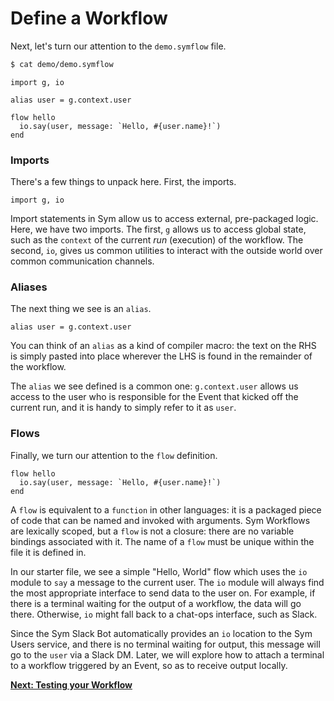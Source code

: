 # Define a Workflow

Next, let's turn our attention to the `demo.symflow` file.

```bash
$ cat demo/demo.symflow
```

```symflow
import g, io

alias user = g.context.user

flow hello
  io.say(user, message: `Hello, #{user.name}!`)
end
```

### Imports

There's a few things to unpack here. First, the imports.

```symflow
import g, io
```

Import statements in Sym allow us to access external, pre-packaged logic. Here, we have two imports. The first, `g` allows us to access global state, such as the `context` of the current _run_ (execution) of the workflow. The second, `io`, gives us common utilities to interact with the outside world over common communication channels.

### Aliases

The next thing we see is an `alias`.

```symflow
alias user = g.context.user
```

You can think of an `alias` as a kind of compiler macro: the text on the RHS is simply pasted into place wherever the LHS is found in the remainder of the workflow.

The `alias` we see defined is a common one: `g.context.user` allows us access to the user who is responsible for the Event that kicked off the current run, and it is handy to simply refer to it as `user`.

### Flows

Finally, we turn our attention to the `flow` definition.

```symflow
flow hello
  io.say(user, message: `Hello, #{user.name}!`)
end
```

A `flow` is equivalent to a `function` in other languages: it is a packaged piece of code that can be named and invoked with arguments. Sym Workflows are lexically scoped, but a `flow` is not a closure: there are no variable bindings associated with it. The name of a `flow` must be unique within the file it is defined in.

In our starter file, we see a simple "Hello, World" flow which uses the `io` module to `say` a message to the current user. The `io` module will always find the most appropriate interface to send data to the user on. For example, if there is a terminal waiting for the output of a workflow, the data will go there. Otherwise, `io` might fall back to a chat-ops interface, such as Slack.

Since the Sym Slack Bot automatically provides an `io` location to the Sym Users service, and there is no terminal waiting for output, this message will go to the `user` via a Slack DM. Later, we will explore how to attach a terminal to a workflow triggered by an Event, so as to receive output locally.

**[Next: Testing your Workflow](05_test_flow.md)**
